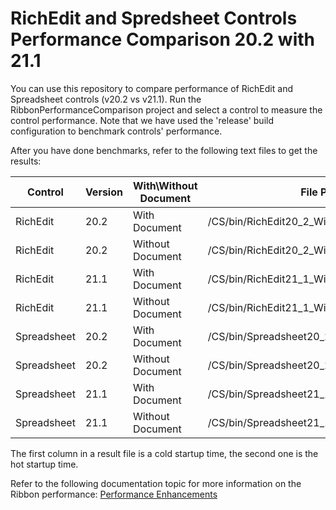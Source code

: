# RichEdit and Spredsheet Controls Performance Comparison 20.2 with 21.1

You can use this repository to compare performance of RichEdit and Spreadsheet controls (v20.2 vs v21.1). Run the RibbonPerformanceComparison project and select a control to measure the control performance. Note that we have used the 'release' build configuration to benchmark controls' performance. 

After you have done benchmarks, refer to the following text files to get the results: 

| Control| Version | With\Without Document | File Path |
|-|-|-|-|
|RichEdit|20.2|With Document|/CS/bin/RichEdit20_2_WithoutDocument.txt|
|RichEdit|20.2|Without Document|/CS/bin/RichEdit20_2_WithDocument.txt|
|RichEdit|21.1|With Document|/CS/bin/RichEdit21_1_WithoutDocument.txt|
|RichEdit|21.1|Without Document|/CS/bin/RichEdit21_1_WithDocument.txt|
|Spreadsheet|20.2|With Document|/CS/bin/Spreadsheet20_2_WithoutDocument.txt|
|Spreadsheet|20.2|Without Document|/CS/bin/Spreadsheet20_2_WithDocument.txt|
|Spreadsheet|21.1|With Document|/CS/bin/Spreadsheet21_1_WithoutDocument.txt|
|Spreadsheet|21.1|Without Document|/CS/bin/Spreadsheet21_1_WithDocument.txt|

The first column in a result file is a cold startup time, the second one is the hot startup time. 

Refer to the following documentation topic for more information on the Ribbon performance: [Performance Enhancements](https://docs.devexpress.com/WPF/403033/controls-and-libraries/ribbon-bars-and-menu/ribbon/performance-enhancements?v=21.1)
